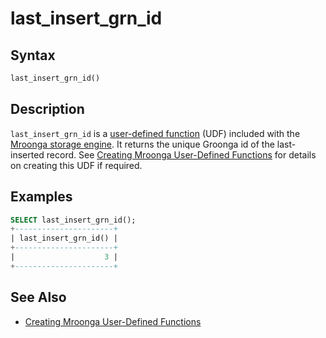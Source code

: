 # last_insert_grn_id

## Syntax

```sql
last_insert_grn_id()
```

## Description

`last_insert_grn_id` is a [user-defined function](/programming-customizing-mariadb/user-defined-functions/) (UDF) included with the [Mroonga storage engine](/columns-storage-engines-and-plugins/storage-engines/mroonga/). It returns the unique Groonga id of the last-inserted record. See [Creating Mroonga User-Defined Functions](/columns-storage-engines-and-plugins/storage-engines/mroonga/mroonga-user-defined-functions/creating-mroonga-user-defined-functions/) for details on creating this UDF if required.

## Examples

```sql
SELECT last_insert_grn_id();
+----------------------+
| last_insert_grn_id() |
+----------------------+
|                    3 |
+----------------------+
```

## See Also

- [Creating Mroonga User-Defined Functions](/columns-storage-engines-and-plugins/storage-engines/mroonga/mroonga-user-defined-functions/creating-mroonga-user-defined-functions/)